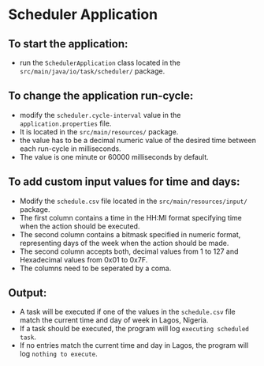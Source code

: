 # Scheduler Application

## To start the application: 
- run the `SchedulerApplication` class located in the `src/main/java/io/task/scheduler/` package.

## To change the application run-cycle: 
- modify the `scheduler.cycle-interval` value in the `application.properties` file.
- It is located in the `src/main/resources/` package.
- the value has to be a decimal numeric value of the desired time between each run-cycle in milliseconds.
- The value is one minute or 60000 milliseconds  by default.

## To add custom input values for time and days:
- Modify the `schedule.csv` file located in the `src/main/resources/input/` package.
- The first column contains a time in the HH:MI format specifying time when the action should be executed.
- The second column contains a bitmask specified in numeric format,  
representing days of the week when the action should be made.
- The second column accepts both, decimal values from 1 to 127 and Hexadecimal values from 0x01 to 0x7F.
- The columns need to be seperated by a coma.

## Output:
- A task will be executed if one of the values in the `schedule.csv` file  
match the current time and day of week in Lagos, Nigeria.
- If a task should be executed, the program will log `executing scheduled task`.
- If no entries match the current time and day in Lagos, the program will log `nothing to execute`.